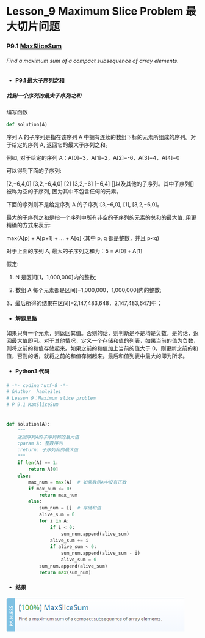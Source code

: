 # Lesson_9 Maximum Slice Problem 最大切片问题

### P9.1 [MaxSliceSum](https://app.codility.com/programmers/lessons/9-maximum_slice_problem/max_slice_sum/)

###### Find a maximum sum of a compact subsequence of array elements.

- #### P9.1 最大子序列之和

##### 找到一个序列的最大子序列之和

编写函数

```python
def solution(A)
```

序列 A 的子序列是指在该序列 A 中拥有连续的数组下标的元素所组成的序列。对于给定的序列 A, 返回它的最大子序列之和。

例如, 对于给定的序列 A：A[0]=3，A[1]=2，A[2]=-6，A[3]=4，A[4]=0

可以得到下面的子序列:

[2,−6,4,0] [3,2,−6,4,0] [2] [3,2,−6] [−6,4] []以及其他的子序列。其中子序列[]被称为空的子序列, 因为其中不包含任何的元素。

下面的序列则不是给定序列 A 的子序列:[3,−6,0], [1], [3,2,−6,0]。

最大的子序列之和是指一个序列中所有非空的子序列的元素的总和的最大值. 用更精确的方式来表示:

max(A[p] + A[p+1] + ... + A[q] {其中 p, q 都是整数，并且 p<q)

对于上面的序列 A, 最大的子序列之和为：5 = A[0] + A[1]

假定:

1. N 是区间[1，1,000,000]内的整数;

2. 数组 A 每个元素都是区间[−1,000,000，1,000,000]内的整数;

3，最后所得的结果在区间[−2,147,483,648，2,147,483,647]中；

- #### 解题思路

如果只有一个元素，则返回其值。否则的话，则判断是不是均是负数，是的话，返回最大值即可。对于其他情况，定义一个存储和值的列表，如果当前的值为负数，则将之前的和值存储起来。如果之前的和值加上当前的值大于 0，则更新之前的和值，否则的话，就将之前的和值存储起来。最后和值列表中最大的即为所求。

- #### Python3 代码

```python
# -*- coding：utf-8 -*-
# &Author  hanleilei
# Lesson 9：Maximum slice problem
# P 9.1 MaxSliceSum


def solution(A):
    """
    返回序列A的子序列和的最大值
    :param A: 整数序列
    :return: 子序列和的最大值
    """
    if len(A) == 1:
        return A[0]
    else:
        max_num = max(A)  # 如果数组A中没有正数
        if max_num <= 0:
            return max_num
        else:
            sum_num = []  # 存储和值
            alive_sum = 0
            for i in A:
                if i < 0:
                    sum_num.append(alive_sum)
                alive_sum += i
                if alive_sum < 0:
                    sum_num.append(alive_sum - i)
                    alive_sum = 0
            sum_num.append(alive_sum)
            return max(sum_num)
```

- #### 结果

![image](https://github.com/Anfany/Codility-Lessons-By-Python3/blob/master/L9_Maximum%20Slice%20Problem/9.1.png)
